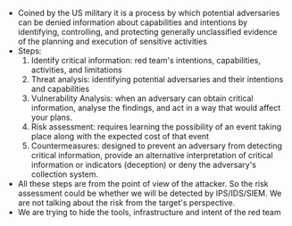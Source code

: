 - Coined by the US military it is a process by which potential adversaries can be denied information about capabilities and intentions by identifying, controlling, and protecting generally unclassified evidence of the planning and execution of sensitive activities
- Steps:
	1. Identify critical information: red team's intentions, capabilities, activities, and limitations
	2. Threat analysis: identifying potential adversaries and their intentions and capabilities
	3. Vulnerability Analysis: when an adversary can obtain critical information, analyse the findings, and act in a way that would affect your plans.
	4. Risk assessment: requires learning the possibility of an event taking place along with the expected cost of that event
	5. Countermeasures: designed to prevent an adversary from detecting critical information, provide an alternative interpretation of critical information or indicators (deception) or deny the adversary's collection system.
- All these steps are from the point of view of the attacker. So the risk assessment could be whether we will be detected by IPS/IDS/SIEM. We are not talking about the risk from the target's perspective.
- We are trying to hide the tools, infrastructure and intent of the red team
